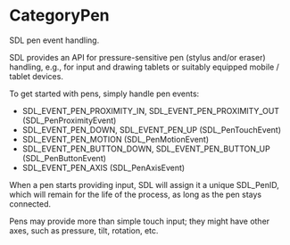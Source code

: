 
# CategoryPen

SDL pen event handling.

SDL provides an API for pressure-sensitive pen (stylus and/or eraser)
handling, e.g., for input and drawing tablets or suitably equipped mobile /
tablet devices.

To get started with pens, simply handle pen events:

- SDL_EVENT_PEN_PROXIMITY_IN, SDL_EVENT_PEN_PROXIMITY_OUT
  (SDL_PenProximityEvent)
- SDL_EVENT_PEN_DOWN, SDL_EVENT_PEN_UP (SDL_PenTouchEvent)
- SDL_EVENT_PEN_MOTION (SDL_PenMotionEvent)
- SDL_EVENT_PEN_BUTTON_DOWN, SDL_EVENT_PEN_BUTTON_UP (SDL_PenButtonEvent)
- SDL_EVENT_PEN_AXIS (SDL_PenAxisEvent)

When a pen starts providing input, SDL will assign it a unique SDL_PenID,
which will remain for the life of the process, as long as the pen stays
connected.

Pens may provide more than simple touch input; they might have other axes,
such as pressure, tilt, rotation, etc.
